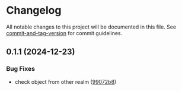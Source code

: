 # Changelog

All notable changes to this project will be documented in this file. See [commit-and-tag-version](https://github.com/absolute-version/commit-and-tag-version) for commit guidelines.

## 0.1.1 (2024-12-23)


### Bug Fixes

* check object from other realm ([99072b8](https://github.com/wopjs/weak-cache/commit/99072b8c8de73c345ad53dd9039137d3864f888b))
